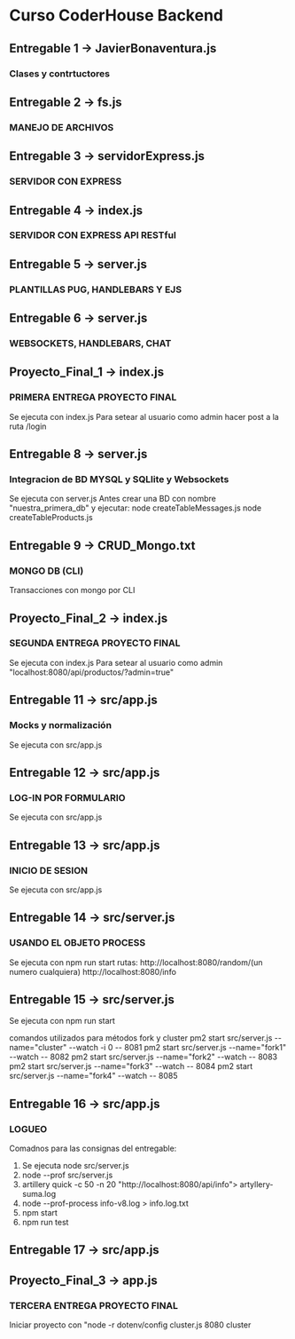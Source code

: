 # Curso CoderHouse Backend

## Entregable 1 -> JavierBonaventura.js
### Clases y contrtuctores

## Entregable 2 -> fs.js
### MANEJO DE ARCHIVOS

## Entregable 3 -> servidorExpress.js
### SERVIDOR CON EXPRESS

## Entregable 4 -> index.js
### SERVIDOR CON EXPRESS API RESTful

## Entregable 5 -> server.js
### PLANTILLAS PUG, HANDLEBARS Y EJS

## Entregable 6 -> server.js
### WEBSOCKETS, HANDLEBARS, CHAT

## Proyecto_Final_1 -> index.js
### PRIMERA ENTREGA PROYECTO FINAL
Se ejecuta con index.js
Para setear al usuario como admin hacer post a la ruta /login

## Entregable 8 -> server.js
### Integracion de BD MYSQL y SQLlite y Websockets
Se ejecuta con server.js
Antes crear una BD con nombre "nuestra_primera_db" y ejecutar:
node createTableMessages.js
node createTableProducts.js

## Entregable 9 -> CRUD_Mongo.txt
### MONGO DB (CLI)
Transacciones con mongo por CLI

## Proyecto_Final_2 -> index.js
### SEGUNDA ENTREGA PROYECTO FINAL
Se ejecuta con index.js
Para setear al usuario como admin "localhost:8080/api/productos/?admin=true"

## Entregable 11 -> src/app.js
### Mocks y normalización
Se ejecuta con src/app.js

## Entregable 12 -> src/app.js
### LOG-IN POR FORMULARIO
Se ejecuta con src/app.js


## Entregable 13 -> src/app.js
### INICIO DE SESION
Se ejecuta con src/app.js

## Entregable 14 -> src/server.js
### USANDO EL OBJETO PROCESS
Se ejecuta con npm run start
rutas: 
http://localhost:8080/random/(un numero cualquiera)
http://localhost:8080/info

## Entregable 15 -> src/server.js
Se ejecuta con npm run start

comandos utilizados para métodos fork y cluster
pm2 start src/server.js --name="cluster" --watch -i 0 -- 8081
pm2 start src/server.js --name="fork1" --watch -- 8082
pm2 start src/server.js --name="fork2" --watch -- 8083
pm2 start src/server.js --name="fork3" --watch -- 8084
pm2 start src/server.js --name="fork4" --watch -- 8085

## Entregable 16 -> src/app.js
### LOGUEO
Comadnos para las consignas del entregable:
1) Se ejecuta node src/server.js
2) node --prof src/server.js 
3) artillery quick -c 50 -n 20 "http://localhost:8080/api/info"> artyllery-suma.log
4) node --prof-process info-v8.log > info.log.txt
5) npm start
6) npm run test

## Entregable 17 -> src/app.js
### 

## Proyecto_Final_3 -> app.js
### TERCERA ENTREGA PROYECTO FINAL
Iniciar proyecto con "node -r dotenv/config cluster.js 8080 cluster


